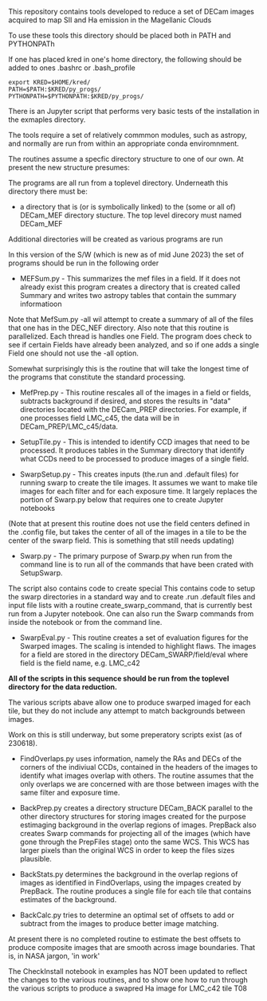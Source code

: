 This repository contains tools developed to reduce a set
of DECam images acquired to map SII and Ha emission in the 
Magellanic Clouds


To use these tools this directory should be placed both
in PATH and PYTHONPATh

If one has placed kred in one's home directory, the following
should be added to ones .bashrc or .bash\_profile

    export KRED=$HOME/kred/
    PATH=$PATH:$KRED/py_progs/
    PYTHONPATH=$PYTHONPATH:$KRED/py_progs/


There is an Jupyter script that performs very basic tests
of the installation in the exmaples directory.

The tools require a set of relatively commmon modules, such
as astropy, and normally are run from within an appropriate 
conda enviromnment.

The routines assume a specfic directory structure 
to one of our own.  At present the new structure
presumes:

The programs are all run from a toplevel directory.  Underneath
this directory there must be:

* a directory that is (or is symbolically linked) to the
(some or all of) DECam\_MEF directory stucture.  The top level
direcory must named DECam\_MEF

Additional directories will be created as various
programs are run


In this version of the S/W (which is new as of mid June 2023)
the set of programs should be run in the following order

* MEFSum.py - This summarizes the mef files in a field.
If it does not already exist this program creates a directory 
that is created called Summary and writes two astropy
tables that contain the summary informatioon


Note that MefSum.py -all wil attempt to create a summary of all of the files
that one has in the DEC\_NEF directory.   Also note that this routine is parallelized.
Each thread is handles one Field.  The program does 
check to see if certain Fields have already been analyzed, 
and so if one adds a single Field one should not use the -all option.

Somewhat surprisingly this is the routine that will take the
longest time of the programs that constitute the standard
processing.


* MefPrep.py - This routine rescales all of the images in 
a field or fields, subtracts background if desired, and
stores the results in "data" directories located with the
DECam\_PREP directories.   For example,
if one processes field LMC\_c45, the data will be in
DECam\_PREP/LMC\_c45/data.


* SetupTile.py - This is intended to identify CCD images
that need to be processed.  It produces 
tables in the Summary directory that identify what 
CCDs need to be processed to produce images of a single 
field.


* SwarpSetup.py - This creates inputs (the.run and .default files)
for running swarp
to create the tile images.  It assumes we
want to make tile images for each filter and for each 
exposure time.  It largely replaces the portion of Swarp.py
below that requires one to create Jupyter notebooks

(Note that at present this routine does not use the field
centers defined in the .config file, but takes the center
of all of the images in a tile to be the center of the
swarp field.  This is something that still needs updating)

* Swarp.py -  The primary purpose of Swarp.py when
run from the command line is to run all of the commands that
have been crated with SetupSwarp.  

The script also contains
code to create special 
This contains code to setup the swarp
directories in a standard way and to create .run
.default files and input file lists with a routine
create\_swarp\_command, that is currently best run
from a Jupyter notebook.  One can also run the Swarp
commands from inside the notebook or from the command 
line.   

* SwarpEval.py - This routine creates a set of evaluation
figures for the Swarped images.  The scaling is intended
to highlight flaws.  The images for a field 
are stored in the directory DECam\_SWARP/field/eval
where field is the field name, e.g. LMC\_c42

**All of the scripts in this sequence should
be run from the toplevel directory for the data
reduction.**

The various scripts abave allow one to produce swarped imaged
for each tile, but they do not include any attempt to
match backgrounds between images.

Work on this is still underway, but some preperatory scripts
exist (as of 230618).

* FindOverlaps.py uses information, namely the RAs and DECs of the corners of
the indiviual CCDs, contained in the headers of the images to
identify what images overlap with others.  The routine assumes that the
only overlaps we are concerned with are those between images with the
same filter and exposure time.  

* BackPrep.py creates a directory structure DECam\_BACK parallel to the other
directory structures for storing images created for the purpose estimaging
background in the overlap regions of images.  PrepBack also creates Swarp
commands for projecting all of the images (which have gone through the PrepFiles
stage) onto the same WCS.  This WCS has larger pixels than the original WCS
in order to keep the files sizes plausible.


* BackStats.py determines the background in the overlap regions of images as
identified in FindOverlaps, using the impages created by PrepBack.  The
routine produces a single file for each tile that contains estimates of the
background.

* BackCalc.py tries to determine an optimal set of offsets to add or 
subtract from the images to produce better image matching.

At present there is no completed routine to estimate the best offsets
to produce composite images that are smooth across image boundaries.  That is, in NASA
jargon, 'in work'


The CheckInstall notebook in examples has NOT been updated
to reflect the changes to the various routines, and
to show one how to run through the various scripts
to produce a swapred Ha image for LMC\_c42 tile T08

